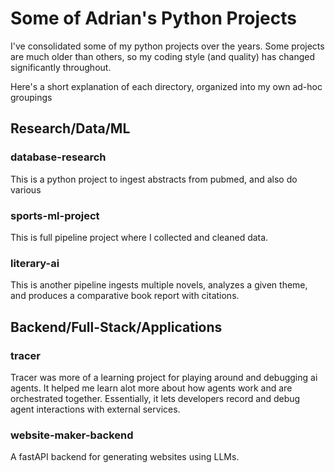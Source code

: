 # Some of Adrian's Python Projects

I've consolidated some of my python projects over the years. Some projects are much older than others, so my coding style (and quality) has changed significantly throughout.

Here's a short explanation of each directory, organized into my own ad-hoc groupings

## Research/Data/ML

### database-research

This is a python project to ingest abstracts from pubmed, and also do various

### sports-ml-project

This is full pipeline project where I collected and cleaned data.

### literary-ai

This is another pipeline ingests multiple novels, analyzes a given theme, and produces a comparative book report with citations.

## Backend/Full-Stack/Applications

### tracer

Tracer was more of a learning project for playing around and debugging ai agents. It helped me learn alot more about how agents work and are orchestrated together. Essentially, it lets developers record and debug agent interactions with external services.

### website-maker-backend

A fastAPI backend for generating websites using LLMs.
